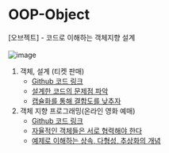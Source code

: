# OOP-Object
[오브젝트] - 코드로 이해하는 객체지향 설계  
</br>
![image](https://github.com/codesejin/OOP-Object/assets/101460733/955f631b-a7bd-473f-b657-7bcdffa85224)


1. 객체, 설계 (티켓 판매)
   - [Github 코드 링크](https://github.com/codesejin/OOP-Object/tree/master/chapter1/theater)
   - [설계한 코드의 문제점 파악](https://strong-park.tistory.com/entry/%EC%98%A4%EB%B8%8C%EC%A0%9D%ED%8A%B8-%EA%B0%9D%EC%B2%B4-%EC%84%A4%EA%B3%841)
   - [캡슐화를 통해 결합도를 낮추자](https://strong-park.tistory.com/entry/%EC%98%A4%EB%B8%8C%EC%A0%9D%ED%8A%B8-%EA%B0%9D%EC%B2%B4-%EC%84%A4%EA%B3%842)
2. 객체 지향 프로그래밍(온라인 영화 예매)
   - [Github 코드 링크](https://github.com/codesejin/OOP-Object/tree/master/chapter2/movie)
   - [자율적인 객체들은 서로 협력해야 한다](https://strong-park.tistory.com/entry/%EC%98%A4%EB%B8%8C%EC%A0%9D%ED%8A%B8-%EA%B0%9D%EC%B2%B4%EC%A7%80%ED%96%A5-%ED%94%84%EB%A1%9C%EA%B7%B8%EB%9E%98%EB%B0%8D1)
   - [예제로 이해하는 상속, 다형성, 추상화의 개념](https://strong-park.tistory.com/entry/%EC%98%A4%EB%B8%8C%EC%A0%9D%ED%8A%B8-%EA%B0%9D%EC%B2%B4%EC%A7%80%ED%96%A5-%ED%94%84%EB%A1%9C%EA%B7%B8%EB%9E%98%EB%B0%8D2)
